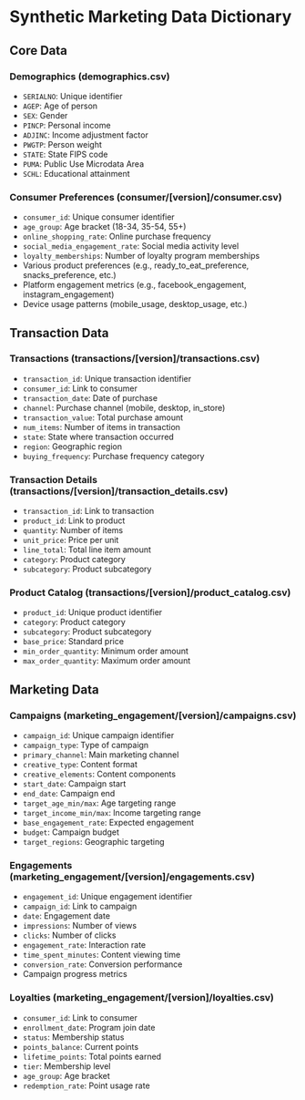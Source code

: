 # Synthetic Marketing Data Dictionary

## Core Data

### Demographics (demographics.csv)
- `SERIALNO`: Unique identifier
- `AGEP`: Age of person
- `SEX`: Gender
- `PINCP`: Personal income
- `ADJINC`: Income adjustment factor
- `PWGTP`: Person weight
- `STATE`: State FIPS code
- `PUMA`: Public Use Microdata Area
- `SCHL`: Educational attainment

### Consumer Preferences (consumer/[version]/consumer.csv)
- `consumer_id`: Unique consumer identifier
- `age_group`: Age bracket (18-34, 35-54, 55+)
- `online_shopping_rate`: Online purchase frequency
- `social_media_engagement_rate`: Social media activity level
- `loyalty_memberships`: Number of loyalty program memberships
- Various product preferences (e.g., ready_to_eat_preference, snacks_preference, etc.)
- Platform engagement metrics (e.g., facebook_engagement, instagram_engagement)
- Device usage patterns (mobile_usage, desktop_usage, etc.)

## Transaction Data

### Transactions (transactions/[version]/transactions.csv)
- `transaction_id`: Unique transaction identifier
- `consumer_id`: Link to consumer
- `transaction_date`: Date of purchase
- `channel`: Purchase channel (mobile, desktop, in_store)
- `transaction_value`: Total purchase amount
- `num_items`: Number of items in transaction
- `state`: State where transaction occurred
- `region`: Geographic region
- `buying_frequency`: Purchase frequency category

### Transaction Details (transactions/[version]/transaction_details.csv)
- `transaction_id`: Link to transaction
- `product_id`: Link to product
- `quantity`: Number of items
- `unit_price`: Price per unit
- `line_total`: Total line item amount
- `category`: Product category
- `subcategory`: Product subcategory

### Product Catalog (transactions/[version]/product_catalog.csv)
- `product_id`: Unique product identifier
- `category`: Product category
- `subcategory`: Product subcategory
- `base_price`: Standard price
- `min_order_quantity`: Minimum order amount
- `max_order_quantity`: Maximum order amount

## Marketing Data

### Campaigns (marketing_engagement/[version]/campaigns.csv)
- `campaign_id`: Unique campaign identifier
- `campaign_type`: Type of campaign
- `primary_channel`: Main marketing channel
- `creative_type`: Content format
- `creative_elements`: Content components
- `start_date`: Campaign start
- `end_date`: Campaign end
- `target_age_min/max`: Age targeting range
- `target_income_min/max`: Income targeting range
- `base_engagement_rate`: Expected engagement
- `budget`: Campaign budget
- `target_regions`: Geographic targeting

### Engagements (marketing_engagement/[version]/engagements.csv)
- `engagement_id`: Unique engagement identifier
- `campaign_id`: Link to campaign
- `date`: Engagement date
- `impressions`: Number of views
- `clicks`: Number of clicks
- `engagement_rate`: Interaction rate
- `time_spent_minutes`: Content viewing time
- `conversion_rate`: Conversion performance
- Campaign progress metrics

### Loyalties (marketing_engagement/[version]/loyalties.csv)
- `consumer_id`: Link to consumer
- `enrollment_date`: Program join date
- `status`: Membership status
- `points_balance`: Current points
- `lifetime_points`: Total points earned
- `tier`: Membership level
- `age_group`: Age bracket
- `redemption_rate`: Point usage rate